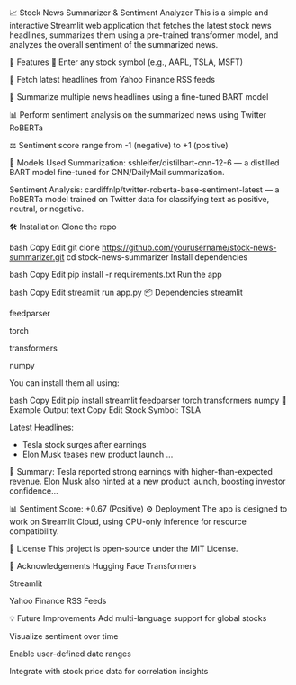 📈 Stock News Summarizer & Sentiment Analyzer
This is a simple and interactive Streamlit web application that fetches the latest stock news headlines, summarizes them using a pre-trained transformer model, and analyzes the overall sentiment of the summarized news.


🚀 Features
🔎 Enter any stock symbol (e.g., AAPL, TSLA, MSFT)

📰 Fetch latest headlines from Yahoo Finance RSS feeds

📝 Summarize multiple news headlines using a fine-tuned BART model

📊 Perform sentiment analysis on the summarized news using Twitter RoBERTa

⚖️ Sentiment score range from -1 (negative) to +1 (positive)

🧠 Models Used
Summarization: sshleifer/distilbart-cnn-12-6 — a distilled BART model fine-tuned for CNN/DailyMail summarization.

Sentiment Analysis: cardiffnlp/twitter-roberta-base-sentiment-latest — a RoBERTa model trained on Twitter data for classifying text as positive, neutral, or negative.

🛠️ Installation
Clone the repo

bash
Copy
Edit
git clone https://github.com/yourusername/stock-news-summarizer.git
cd stock-news-summarizer
Install dependencies

bash
Copy
Edit
pip install -r requirements.txt
Run the app

bash
Copy
Edit
streamlit run app.py
📦 Dependencies
streamlit

feedparser

torch

transformers

numpy

You can install them all using:

bash
Copy
Edit
pip install streamlit feedparser torch transformers numpy
📸 Example Output
text
Copy
Edit
Stock Symbol: TSLA

Latest Headlines:
- Tesla stock surges after earnings
- Elon Musk teases new product launch
...

📝 Summary:
Tesla reported strong earnings with higher-than-expected revenue. Elon Musk also hinted at a new product launch, boosting investor confidence...

📊 Sentiment Score: +0.67 (Positive)
⚙️ Deployment
The app is designed to work on Streamlit Cloud, using CPU-only inference for resource compatibility.

📄 License
This project is open-source under the MIT License.

🙌 Acknowledgements
Hugging Face Transformers

Streamlit

Yahoo Finance RSS Feeds

💡 Future Improvements
Add multi-language support for global stocks

Visualize sentiment over time

Enable user-defined date ranges

Integrate with stock price data for correlation insights

